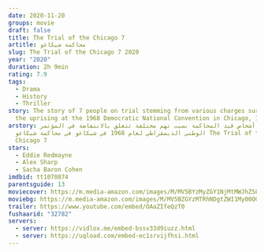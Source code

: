 ```yaml
---
date: 2020-11-20
groups: movie
draft: false
title: The Trial of the Chicago 7
artitle: محاكمة شيكاغو
slug: The Trial of the Chicago 7 2020
year: "2020"
duration: 2h 9min
rating: 7.9
tags:
  - Drama
  - History
  - Thriller
story: The story of 7 people on trial stemming from various charges surrounding
  the uprising at the 1968 Democratic National Convention in Chicago, Illinois.
arstory: قصة 7 أشخاص قيد المحاكمة بسبب تهم مختلفة تتعلق بالانتفاضة في المؤتمر
  الوطني الديمقراطي لعام 1968 في شيكاغو في محاكمة شيكاغو The Trial of the
  Chicago 7
stars:
  - Eddie Redmayne
  - Alex Sharp
  - Sacha Baron Cohen
imdbid: tt1070874
parentsguide: 13
moviecover: https://m.media-amazon.com/images/M/MV5BYzMyZGY1NjMtMWJhZS00NmI1LTgyNTYtMzMyMDM0YzA3NjVmXkEyXkFqcGdeQXVyMDI2NDg0NQ@@._V1_FMjpg_UY864_.jpg
moviebg: https://m.media-amazon.com/images/M/MV5BZGYzMTRhNDgtZWI1My00OGE1LWI2M2EtYWIwNGZjZmE4NzE4XkEyXkFqcGdeQXVyMTk5MjkzMjU@._V1_FMjpg_UX1280_.jpg
trailer: https://www.youtube.com/embed/OAaZIfeQzT0
fushaarid: "32782"
servers:
  - server: https://vidlox.me/embed-bssv33d9iuzz.html
  - server: https://uqload.com/embed-ec1srvijfhsi.html
---
```

